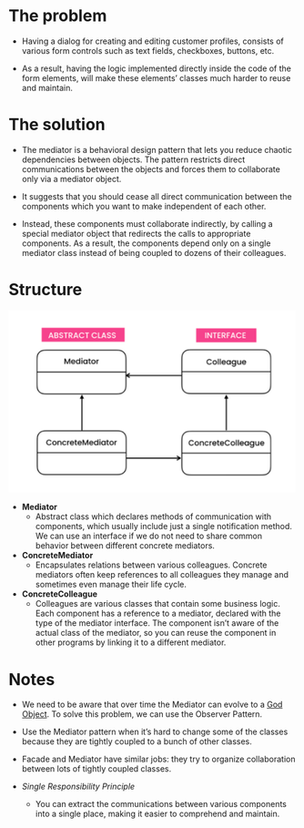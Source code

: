 # The problem

- Having a dialog for creating and editing customer profiles, consists of various form controls such as text fields, checkboxes, buttons, etc. 

- As a result, having the logic implemented directly inside the code of the form elements, will make these elements’ classes much harder to reuse and maintain.

# The solution
- The mediator is a behavioral design pattern that lets you reduce chaotic dependencies between objects. The pattern restricts direct communications between the objects and forces them to collaborate only via a mediator object. 

- It suggests that you should cease all direct communication between the components which you want to make independent of each other. 

- Instead, these components must collaborate indirectly, by calling a special mediator object that redirects the calls to appropriate components. As a result, the components depend only on a single mediator class instead of being coupled to dozens of their colleagues.

# Structure

![](diagram.png)

- **Mediator**
    - Abstract class which declares methods of communication with components, which usually include just a single notification method. We can use an interface if we do not need to share common behavior between different concrete mediators.
- **ConcreteMediator**
    - Encapsulates relations between various colleagues. Concrete mediators often keep references to all colleagues they manage and sometimes even manage their life cycle.
- **ConcreteColleague**
    - Colleagues are various classes that contain some business logic. Each component has a reference to a mediator, declared with the type of the mediator interface. The component isn’t aware of the actual class of the mediator, so you can reuse the component in other programs by linking it to a different mediator.


# Notes
- We need to be aware that over time the Mediator can evolve to a [God Object](https://en.wikipedia.org/wiki/God_object). To solve this problem, we can use the Observer Pattern.

- Use the Mediator pattern when it’s hard to change some of the classes because they are tightly coupled to a bunch of other classes.

- Facade and Mediator have similar jobs: they try to organize collaboration between lots of tightly coupled classes.

- *Single Responsibility Principle*
    - You can extract the communications between various components into a single place, making it easier to comprehend and maintain.
